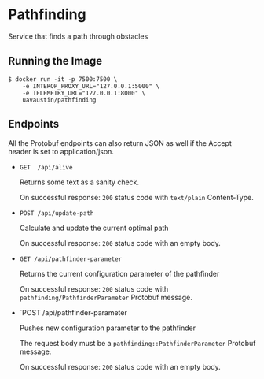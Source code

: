 # Pathfinding

Service that finds a path through obstacles

## Running the Image

```
$ docker run -it -p 7500:7500 \
    -e INTEROP_PROXY_URL="127.0.0.1:5000" \
    -e TELEMETRY_URL="127.0.0.1:8000" \
    uavaustin/pathfinding
```

## Endpoints

All the Protobuf endpoints can also return JSON as well if the Accept header is set to application/json.

- `GET	/api/alive`

  Returns some text as a sanity check.

  On successful response: `200` status code with `text/plain` Content-Type.

- `POST /api/update-path`

  Calculate and update the current optimal path

  On successful response: `200` status code with an empty body.

- `GET /api/pathfinder-parameter`

  Returns the current configuration parameter of the pathfinder

  On successful response: `200` status code with `pathfinding/PathfinderParameter` Protobuf message.

- `POST /api/pathfinder-parameter

  Pushes new configuration parameter to the pathfinder

  The request body must be a `pathfinding::PathfinderParameter` Protobuf message.

  On successful response: `200` status code with an empty body.
